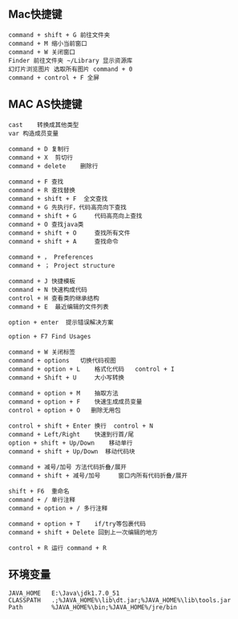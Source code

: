 ## Mac快捷键
	command + shift + G	前往文件夹
	command + M	缩小当前窗口
	command + W	关闭窗口
	Finder 前往文件夹 ~/Library 显示资源库
	幻灯片浏览图片 选取所有图片 command + 0
	command + control + F 全屏
	
## MAC AS快捷键 ## 
    cast	转换成其他类型   
    var	构造成员变量
	
    command + D	复制行
    command + X  剪切行
    command + delete	删除行
     	
    command + F	查找
    command + R	查找替换
    command + shift + F  全文查找
    command + G	先执行F，代码高亮向下查找
    command + shift + G		代码高亮向上查找
    command + O	查找java类
    command + shift + O		查找所有文件
    command + shift + A		查找命令
    
    command + ， Preferences
    command + ； Project structure
    
    command + J	快捷模板
    command + N	快速构成代码
    control + H	查看类的继承结构
    command + E  最近编辑的文件列表
	
    option + enter	提示错误解决方案
    
    option + F7	Find Usages
    
    command + W	关闭标签
    command + options	切换代码视图	
    command + option + L	格式化代码	control + I 
    command + Shift + U		大小写转换
    
    command + option + M	抽取方法
    command + option + F	快速生成成员变量
    control + option + O   删除无用包

	control + shift + Enter 换行  control + N
	command + Left/Right	快速到行首/尾
	option + shift + Up/Down	移动单行
   	command + shift + Up/Down  移动代码块

	command + 减号/加号	方法代码折叠/展开	
	command + shift + 减号/加号 	窗口内所有代码折叠/展开
    
    shift + F6	重命名
	command + /	单行注释 
	command + option + / 多行注释
	
	command + option + T	if/try等包裹代码
	command + shift + Delete 回到上一次编辑的地方
	
	control + R 运行 command + R 


## 环境变量 ##
    
    JAVA_HOME   E:\Java\jdk1.7.0_51
    CLASSPATH   .;%JAVA_HOME%\lib\dt.jar;%JAVA_HOME%\lib\tools.jar
    Path		%JAVA_HOME%\bin;%JAVA_HOME%/jre/bin

